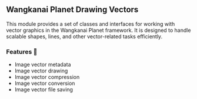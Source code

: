 ## Wangkanai Planet Drawing Vectors

This module provides a set of classes and interfaces for working with vector graphics in the Wangkanai Planet framework.
It is designed to handle scalable shapes, lines, and other vector-related tasks efficiently.

### Features 🌟

- Image vector metadata
- Image vector drawing
- Image vector compression
- Image vector conversion
- Image vector file saving
